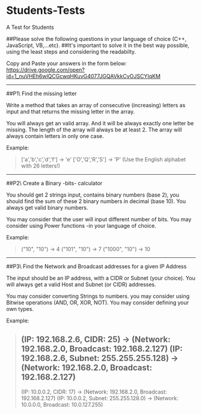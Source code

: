 # Students-Tests
A Test for Students

##Please solve the following questions in your language of choice (C++, JavaScript, VB,...etc).
##It's important to solve it in the best way possible, using the least steps and considering the readabilty.

Copy and Paste your answers in the form below:
https://drive.google.com/open?id=1_nuVHEh6wlQCGcwqHKuvG4077JGQAVkkCvOJSCYIqKM

-----------------------

##P1\ Find the missing letter

Write a method that takes an array of consecutive (increasing) letters as input and that returns the missing letter in the array.

You will always get an valid array. And it will be always exactly one letter be missing.
The length of the array will always be at least 2.
The array will always contain letters in only one case.

Example:

> ['a','b','c','d','f'] -> 'e'
> ['O','Q','R','S'] -> 'P'
(Use the English alphabet with 26 letters!)

-----------------------


##P2\ Create a Binary -bits- calculator

You should get 2 strings input, contains binary numbers (base 2), you should find the sum of these 2 binary numbers in decimal (base 10).
You always get valid binary numbers.

You may consider that the user will input different number of bits.
You may consider using Power functions -in your language of choice.

Example:
> ("10", "10") -> 4
> ("101", "10") -> 7
> ("1000", "10") -> 10

-----------------------

##P3\ Find the Network and Broadcast addresses for a given IP Address

The input should be an IP address, with a CIDR or Subnet (your choice).
You will always get a valid Host and Subnet (or CIDR) addresses.

You may consider converting Strings to numbers.
you may consider using Bitwise operations (AND, OR, XOR, NOT).
You may consider defining your own types.

Example:
> (IP: 192.168.2.6, CIDR: 25) -> (Network: 192.168.2.0, Broadcast: 192.168.2.127)
> (IP: 192.168.2.6, Subnet: 255.255.255.128) -> (Network: 192.168.2.0, Broadcast: 192.168.2.127)
> --------------
> (IP: 10.0.0.2, CIDR: 17) -> (Network: 192.168.2.0, Broadcast: 192.168.2.127)
> (IP: 10.0.0.2, Subnet: 255.255.128.0) -> (Network: 10.0.0.0, Broadcast: 10.0.127.255)
